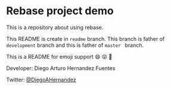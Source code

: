 # Rebase project demo

This is a repository about using rebase.

This README is create in `readme` branch. This branch is father of `development` branch and this is father of `master ` branch.

This is a README for emoji support :smile: :stuck_out_tongue_closed_eyes: :star2:


Developer: Diego Arturo Hernandez Fuentes

Twitter: [@DiegoAHernandez](https://twitter.com/DiegoAHernandez)